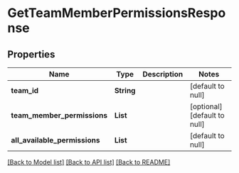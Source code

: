 # GetTeamMemberPermissionsResponse
## Properties

| Name | Type | Description | Notes |
|------------ | ------------- | ------------- | -------------|
| **team\_id** | **String** |  | [default to null] |
| **team\_member\_permissions** | **List** |  | [optional] [default to null] |
| **all\_available\_permissions** | **List** |  | [default to null] |

[[Back to Model list]](../README.md#documentation-for-models) [[Back to API list]](../README.md#documentation-for-api-endpoints) [[Back to README]](../README.md)

